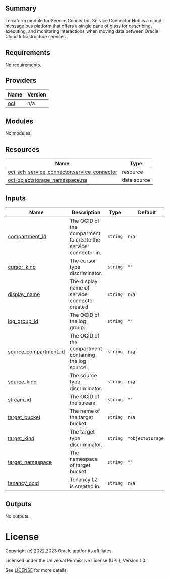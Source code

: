 ## Summary
Terraform module for Service Connector.
Service Connector Hub is a cloud message bus
platform that offers a single pane of glass for describing,
executing, and monitoring interactions when moving data between
Oracle Cloud Infrastructure services.

<!-- BEGIN_TF_DOCS -->
## Requirements

No requirements.

## Providers

| Name | Version |
|------|---------|
| <a name="provider_oci"></a> [oci](#provider\_oci) | n/a |

## Modules

No modules.

## Resources

| Name | Type |
|------|------|
| [oci_sch_service_connector.service_connector](https://registry.terraform.io/providers/oracle/oci/latest/docs/resources/sch_service_connector) | resource |
| [oci_objectstorage_namespace.ns](https://registry.terraform.io/providers/oracle/oci/latest/docs/data-sources/objectstorage_namespace) | data source |

## Inputs

| Name | Description | Type | Default | Required |
|------|-------------|------|---------|:--------:|
| <a name="input_compartment_id"></a> [compartment\_id](#input\_compartment\_id) | The OCID of the comparment to create the service connector in. | `string` | n/a | yes |
| <a name="input_cursor_kind"></a> [cursor\_kind](#input\_cursor\_kind) | The cursor type discriminator. | `string` | `""` | no |
| <a name="input_display_name"></a> [display\_name](#input\_display\_name) | The display name of service connector created | `string` | n/a | yes |
| <a name="input_log_group_id"></a> [log\_group\_id](#input\_log\_group\_id) | The OCID of the log group. | `string` | `""` | no |
| <a name="input_source_compartment_id"></a> [source\_compartment\_id](#input\_source\_compartment\_id) | The OCID of the compartment containing the log source. | `string` | n/a | yes |
| <a name="input_source_kind"></a> [source\_kind](#input\_source\_kind) | The source type discriminator. | `string` | n/a | yes |
| <a name="input_stream_id"></a> [stream\_id](#input\_stream\_id) | The OCID of the stream. | `string` | `""` | no |
| <a name="input_target_bucket"></a> [target\_bucket](#input\_target\_bucket) | The name of the target bucket. | `string` | n/a | yes |
| <a name="input_target_kind"></a> [target\_kind](#input\_target\_kind) | The target type discriminator. | `string` | `"objectStorage"` | no |
| <a name="input_target_namespace"></a> [target\_namespace](#input\_target\_namespace) | The namespace of target bucket | `string` | `""` | no |
| <a name="input_tenancy_ocid"></a> [tenancy\_ocid](#input\_tenancy\_ocid) | Tenancy LZ is created in. | `string` | n/a | yes |

## Outputs

No outputs.
<!-- END_TF_DOCS -->   

# License

Copyright (c) 2022,2023 Oracle and/or its affiliates.

Licensed under the Universal Permissive License (UPL), Version 1.0.

See [LICENSE](./LICENSE) for more details.